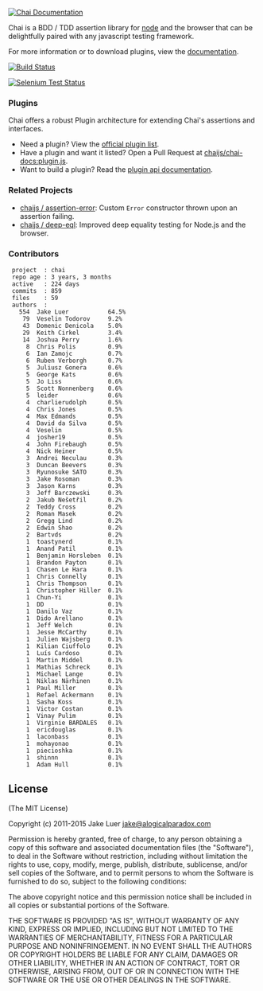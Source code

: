 [![Chai Documentation](http://chaijs.com/public/img/chai-logo.png)](http://chaijs.com)

Chai is a BDD / TDD assertion library for [node](http://nodejs.org) and the browser that
can be delightfully paired with any javascript testing framework.

For more information or to download plugins, view the [documentation](http://chaijs.com).

[![Build Status](https://travis-ci.org/chaijs/chai.svg?branch=master)](https://travis-ci.org/chaijs/chai)

[![Selenium Test Status](https://saucelabs.com/browser-matrix/chaijs.svg)](https://saucelabs.com/u/chaijs)

### Plugins

Chai offers a robust Plugin architecture for extending Chai's assertions and interfaces.

- Need a plugin? View the [official plugin list](http://chaijs.com/plugins).
- Have a plugin and want it listed? Open a Pull Request at [chaijs/chai-docs:plugin.js](https://github.com/chaijs/chai-docs/blob/master/plugins.js#L1-L12).
- Want to build a plugin? Read the [plugin api documentation](http://chaijs.com/guide/plugins/).

### Related Projects

- [chaijs / assertion-error](https://github.com/chaijs/assertion-error): Custom `Error` constructor thrown upon an assertion failing.
- [chaijs / deep-eql](https://github.com/chaijs/deep-eql): Improved deep equality testing for Node.js and the browser.

### Contributors

     project  : chai
     repo age : 3 years, 3 months
     active   : 224 days
     commits  : 859
     files    : 59
     authors  :
       554  Jake Luer           64.5%
        79  Veselin Todorov     9.2%
        43  Domenic Denicola    5.0%
        29  Keith Cirkel        3.4%
        14  Joshua Perry        1.6%
         8  Chris Polis         0.9%
         6  Ian Zamojc          0.7%
         6  Ruben Verborgh      0.7%
         5  Juliusz Gonera      0.6%
         5  George Kats         0.6%
         5  Jo Liss             0.6%
         5  Scott Nonnenberg    0.6%
         5  leider              0.6%
         4  charlierudolph      0.5%
         4  Chris Jones         0.5%
         4  Max Edmands         0.5%
         4  David da Silva      0.5%
         4  Veselin             0.5%
         4  josher19            0.5%
         4  John Firebaugh      0.5%
         4  Nick Heiner         0.5%
         3  Andrei Neculau      0.3%
         3  Duncan Beevers      0.3%
         3  Ryunosuke SATO      0.3%
         3  Jake Rosoman        0.3%
         3  Jason Karns         0.3%
         3  Jeff Barczewski     0.3%
         2  Jakub Nešetřil      0.2%
         2  Teddy Cross         0.2%
         2  Roman Masek         0.2%
         2  Gregg Lind          0.2%
         2  Edwin Shao          0.2%
         2  Bartvds             0.2%
         1  toastynerd          0.1%
         1  Anand Patil         0.1%
         1  Benjamin Horsleben  0.1%
         1  Brandon Payton      0.1%
         1  Chasen Le Hara      0.1%
         1  Chris Connelly      0.1%
         1  Chris Thompson      0.1%
         1  Christopher Hiller  0.1%
         1  Chun-Yi             0.1%
         1  DD                  0.1%
         1  Danilo Vaz          0.1%
         1  Dido Arellano       0.1%
         1  Jeff Welch          0.1%
         1  Jesse McCarthy      0.1%
         1  Julien Wajsberg     0.1%
         1  Kilian Ciuffolo     0.1%
         1  Luís Cardoso        0.1%
         1  Martin Middel       0.1%
         1  Mathias Schreck     0.1%
         1  Michael Lange       0.1%
         1  Niklas Närhinen     0.1%
         1  Paul Miller         0.1%
         1  Refael Ackermann    0.1%
         1  Sasha Koss          0.1%
         1  Victor Costan       0.1%
         1  Vinay Pulim         0.1%
         1  Virginie BARDALES   0.1%
         1  ericdouglas         0.1%
         1  laconbass           0.1%
         1  mohayonao           0.1%
         1  piecioshka          0.1%
         1  shinnn              0.1%
         1  Adam Hull           0.1%


## License

(The MIT License)

Copyright (c) 2011-2015 Jake Luer <jake@alogicalparadox.com>

Permission is hereby granted, free of charge, to any person obtaining a copy
of this software and associated documentation files (the "Software"), to deal
in the Software without restriction, including without limitation the rights
to use, copy, modify, merge, publish, distribute, sublicense, and/or sell
copies of the Software, and to permit persons to whom the Software is
furnished to do so, subject to the following conditions:

The above copyright notice and this permission notice shall be included in
all copies or substantial portions of the Software.

THE SOFTWARE IS PROVIDED "AS IS", WITHOUT WARRANTY OF ANY KIND, EXPRESS OR
IMPLIED, INCLUDING BUT NOT LIMITED TO THE WARRANTIES OF MERCHANTABILITY,
FITNESS FOR A PARTICULAR PURPOSE AND NONINFRINGEMENT. IN NO EVENT SHALL THE
AUTHORS OR COPYRIGHT HOLDERS BE LIABLE FOR ANY CLAIM, DAMAGES OR OTHER
LIABILITY, WHETHER IN AN ACTION OF CONTRACT, TORT OR OTHERWISE, ARISING FROM,
OUT OF OR IN CONNECTION WITH THE SOFTWARE OR THE USE OR OTHER DEALINGS IN
THE SOFTWARE.
